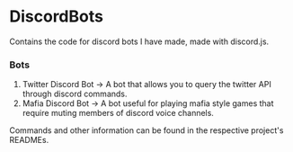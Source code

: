 # DiscordBots
Contains the code for discord bots I have made, made with discord.js.

### Bots
1. Twitter Discord Bot -> A bot that allows you to query the twitter API through discord commands.
2. Mafia Discord Bot -> A bot useful for playing mafia style games that require muting members of discord voice channels.

Commands and other information can be found in the respective project's READMEs.
